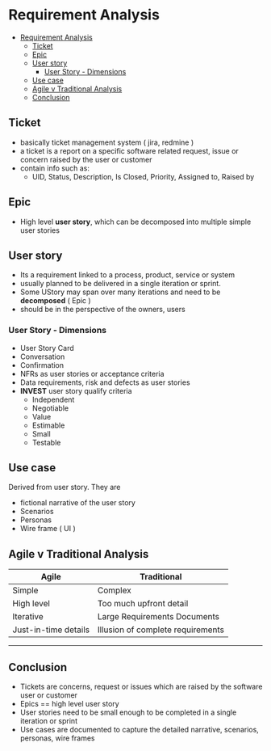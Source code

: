 # Requirement Analysis
- [Requirement Analysis](#requirement-analysis)
  - [Ticket](#ticket)
  - [Epic](#epic)
  - [User story](#user-story)
    - [User Story - Dimensions](#user-story---dimensions)
  - [Use case](#use-case)
  - [Agile v Traditional Analysis](#agile-v-traditional-analysis)
  - [Conclusion](#conclusion)

## Ticket

- basically ticket management system ( jira, redmine )
- a ticket is a report on a specific software related request, issue or concern raised by the user or customer
- contain info such as:
  - UID, Status, Description, Is Closed, Priority, Assigned to, Raised by

## Epic

- High level **user story**, which can be decomposed into  multiple simple user stories

## User story

- Its a requirement linked to a process, product, service or system
- usually planned to be delivered in a single iteration or sprint.
- Some UStory may span over many iterations and need to be **decomposed** ( Epic )
- should be in the perspective of the owners, users

### User Story - Dimensions

- User Story Card
- Conversation
- Confirmation
- NFRs as  user stories or acceptance criteria
- Data requirements, risk and defects as user stories
- **INVEST** user story qualify criteria
  - Independent
  - Negotiable
  - Value
  - Estimable
  - Small
  - Testable

## Use case

Derived from user story. They are

- fictional narrative of the user story
- Scenarios
- Personas 
- Wire frame ( UI )

## Agile v Traditional Analysis

| Agile | Traditional |
|---|---|
| Simple | Complex |
| High level | Too much upfront detail |
| Iterative | Large Requirements Documents |
| Just-in-time details | Illusion of complete requirements |

---

## Conclusion

- Tickets are concerns, request or issues which are raised by the software user or customer
- Epics == high level user story
- User stories need to be small enough to be completed in a single iteration or sprint
- Use cases are documented to capture the detailed narrative, scenarios, personas, wire frames